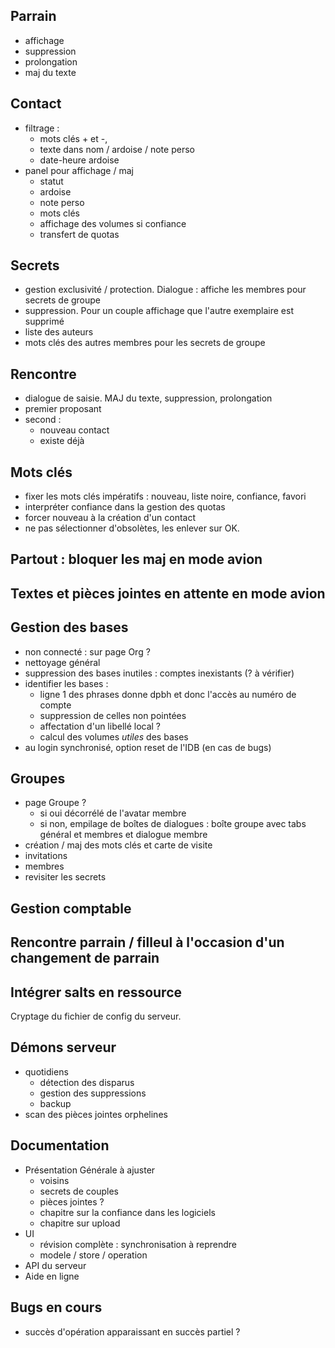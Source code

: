 ## Parrain
- affichage
- suppression
- prolongation
- maj du texte

## Contact
- filtrage : 
  - mots clés + et -, 
  - texte dans nom / ardoise / note perso
  - date-heure ardoise
- panel pour affichage / maj
  - statut
  - ardoise
  - note perso
  - mots clés
  - affichage des volumes si confiance
  - transfert de quotas

## Secrets
- gestion exclusivité / protection. Dialogue : affiche les membres pour secrets de groupe
- suppression. Pour un couple affichage que l'autre exemplaire est supprimé
- liste des auteurs
- mots clés des autres membres pour les secrets de groupe

## Rencontre
- dialogue de saisie. MAJ du texte, suppression, prolongation
- premier proposant
- second :
  - nouveau contact
  - existe déjà

## Mots clés
- fixer les mots clés impératifs : nouveau, liste noire, confiance, favori
- interpréter confiance dans la gestion des quotas
- forcer nouveau à la création d'un contact
- ne pas sélectionner d'obsolètes, les enlever sur OK.

## Partout : bloquer les maj en mode avion

## Textes et pièces jointes en attente en mode avion

## Gestion des bases
- non connecté : sur page Org ?
- nettoyage général
- suppression des bases inutiles : comptes inexistants (? à vérifier)
- identifier les bases :
  - ligne 1 des phrases donne dpbh et donc l'accès au numéro de compte
  - suppression de celles non pointées
  - affectation d'un libellé local ?
  - calcul des volumes _utiles_ des bases
- au login synchronisé, option reset de l'IDB (en cas de bugs)

## Groupes
- page Groupe ?
  - si oui décorrélé de l'avatar membre
  - si non, empilage de boîtes de dialogues : boîte groupe avec tabs général et membres et dialogue membre
- création / maj des mots clés et carte de visite
- invitations
- membres
- revisiter les secrets

## Gestion comptable

## Rencontre parrain / filleul à l'occasion d'un changement de parrain

## Intégrer salts en ressource
Cryptage du fichier de config du serveur.

## Démons serveur
- quotidiens
  - détection des disparus
  - gestion des suppressions
  - backup
- scan des pièces jointes orphelines

## Documentation
- Présentation Générale à ajuster
  - voisins
  - secrets de couples
  - pièces jointes ?
  - chapitre sur la confiance dans les logiciels
  - chapitre sur upload
- UI
  - révision complète : synchronisation à reprendre
  - modele / store / operation
- API du serveur
- Aide en ligne

## Bugs en cours
- succès d'opération apparaissant en succès partiel ?
